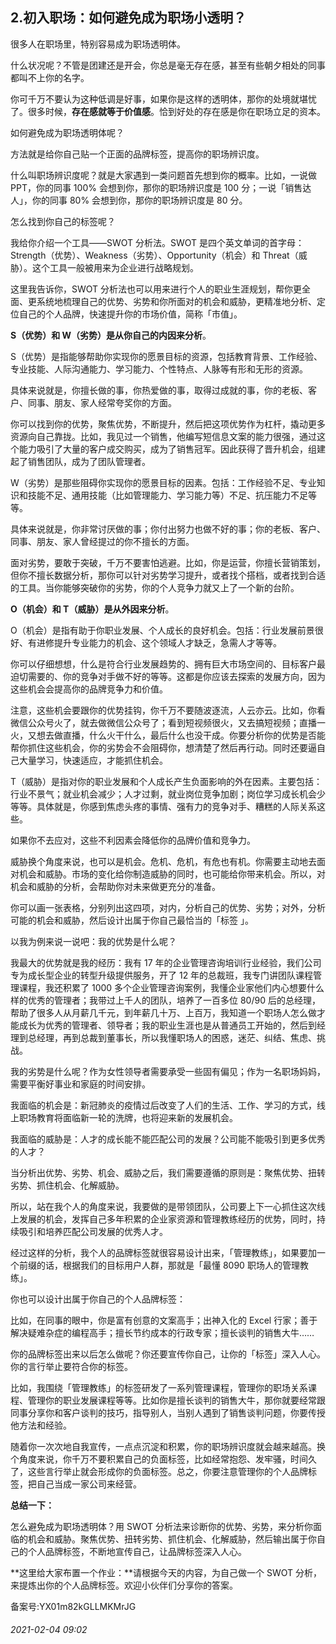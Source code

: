 ## 2.初入职场：如何避免成为职场小透明？
很多人在职场里，特别容易成为职场透明体。


什么状况呢？不管是团建还是开会，你总是毫无存在感，甚至有些朝夕相处的同事都叫不上你的名字。


你可千万不要认为这种低调是好事，如果你是这样的透明体，那你的处境就堪忧了。很多时候，**存在感就等于价值感**。恰到好处的存在感是你在职场立足的资本。


如何避免成为职场透明体呢？


方法就是给你自己贴一个正面的品牌标签，提高你的职场辨识度。


什么叫职场辨识度呢？就是大家遇到一类问题首先想到你的概率。比如，一说做 PPT，你的同事 100% 会想到你，那你的职场辨识度是 100 分；一说「销售达人」，你的同事 80% 会想到你，那你的职场辨识度是 80 分。


怎么找到你自己的标签呢？


我给你介绍一个工具——SWOT 分析法。SWOT 是四个英文单词的首字母：Strength（优势）、Weakness（劣势）、Opportunity（机会）和 Threat（威胁）。这个工具一般被用来为企业进行战略规划。


这里我告诉你，SWOT 分析法也可以用来进行个人的职业生涯规划，帮你更全面、更系统地梳理自己的优势、劣势和你所面对的机会和威胁，更精准地分析、定位自己的个人品牌，快速提升你的市场价值，简称「市值」。


**S（优势）和 W（劣势）是从你自己的内因来分析**。


S（优势）是指能够帮助你实现你的愿景目标的资源，包括教育背景、工作经验、专业技能、人际沟通能力、学习能力、个性特点、人脉等有形和无形的资源。


具体来说就是，你擅长做的事，你热爱做的事，取得过成就的事，你的老板、客户、同事、朋友、家人经常夸奖你的方面。


你可以找到你的优势，聚焦优势，不断提升，然后把这项优势作为杠杆，撬动更多资源向自己靠拢。比如，我见过一个销售，他编写短信息文案的能力很强，通过这个能力吸引了大量的客户成交购买，成为了销售冠军。因此获得了晋升机会，组建起了销售团队，成为了团队管理者。


W（劣势）是那些阻碍你实现你的愿景目标的因素。包括：工作经验不足、专业知识和技能不足、通用技能（比如管理能力、学习能力等）不足、抗压能力不足等等。


具体来说就是，你非常讨厌做的事；你付出努力也做不好的事；你的老板、客户、同事、朋友、家人曾经提过的你不擅长的方面。


面对劣势，要敢于突破，千万不要害怕逃避。比如，你是运营，你擅长营销策划，但你不擅长数据分析，那你可以针对劣势学习提升，或者找个搭档，或者找到合适的工具。当你能够突破你的劣势，你的个人竞争力就又上了一个新的台阶。


**O（机会）和 T（威胁）是从外因来分析**。


O（机会）是指有助于你职业发展、个人成长的良好机会。包括：行业发展前景很好、有进修提升专业能力的机会、这个领域人才缺乏，急需人才等等。


你可以仔细想想，什么是符合行业发展趋势的、拥有巨大市场空间的、目标客户最迫切需要的、你的竞争对手做不好的等等。这都是你应该去探索的发展方向，因为这些机会会提高你的品牌竞争力和价值。


注意，这些机会要跟你的优势挂钩，你千万不要随波逐流，人云亦云。比如，你看微信公众号火了，就去做微信公众号了；看到短视频很火，又去搞短视频；直播一火，又想去做直播，什么火干什么，最后什么也没干成。你要分析你的优势是否能帮你抓住这些机会，你的劣势会不会阻碍你，想清楚了然后再行动。同时还要逼自己大量学习，快速适应，才能抓住机会。


T（威胁）是指对你的职业发展和个人成长产生负面影响的外在因素。主要包括： 行业不景气；就业机会减少；人才过剩，就业岗位竞争加剧；岗位学习成长机会少等等。具体就是，你感到焦虑头疼的事情、强有力的竞争对手、糟糕的人际关系这些。


如果你不去应对，这些不利因素会降低你的品牌价值和竞争力。


威胁换个角度来说，也可以是机会。危机、危机，有危也有机。你需要主动地去面对机会和威胁。市场的变化给你制造威胁的同时，也可能给你带来机会。所以，对机会和威胁的分析，会帮助你对未来做更充分的准备。


你可以画一张表格，分别列出这四项，对内，分析自己的优势、劣势；对外，分析可能的机会和威胁，然后设计出属于你自己最恰当的「标签 」。


以我为例来说一说吧：我的优势是什么呢？


我最大的优势就是我的经历：我有 17 年的企业管理咨询培训行业经验，我们公司专为成长型企业的转型升级提供服务，开了 12 年的总裁班，我专门讲团队课程管理课程，我还积累了 1000 多个企业管理咨询案例，我懂企业家他们内心想要什么样的优秀的管理者；我带过上千人的团队，培养了一百多位 80/90 后的总经理，帮助了很多人从月薪几千元，到年薪几十万、上百万，我知道一个职场人怎么做才能成长为优秀的管理者、领导者；我的职业生涯也是从普通员工开始的，然后到经理到总经理，再到总裁到董事长，所以我懂职场人的困惑，迷茫、纠结、焦虑、挑战。


我的劣势是什么呢？作为女性领导者需要承受一些固有偏见；作为一名职场妈妈，需要平衡好事业和家庭的时间安排。


我面临的机会是：新冠肺炎的疫情过后改变了人们的生活、工作、学习的方式，线上职场教育将面临新一轮的洗牌，也将迎来新的发展机会。


我面临的威胁是：人才的成长能不能匹配公司的发展？公司能不能吸引到更多优秀的人才？


当分析出优势、劣势、机会、威胁之后，我们需要遵循的原则是：聚焦优势、扭转劣势、抓住机会、化解威胁。


所以，站在我个人的角度来说，我要做的是带领团队，公司要上下一心抓住这次线上发展的机会，发挥自己多年积累的企业家资源和管理教练经历的优势，同时，持续吸引和培养匹配公司发展的优秀人才。


经过这样的分析，我个人的品牌标签就很容易设计出来，「管理教练」，如果要加一个前缀的话，根据我们的目标用户人群，那就是「最懂 8090 职场人的管理教练」。


你也可以设计出属于你自己的个人品牌标签：


比如，在同事的眼中，你是富有创意的文案高手；出神入化的 Excel 行家；善于解决疑难杂症的编程高手；擅长节约成本的行政专家；擅长谈判的销售大牛……


你的品牌标签出来以后怎么做呢？你还要宣传你自己，让你的「标签」深入人心。你的言行举止要符合你的标签。


比如，我围绕「管理教练」的标签研发了一系列管理课程，管理你的职场关系课程、管理你的职业发展课程等等。比如你是擅长谈判的销售大牛，那你就要经常跟同事分享你和客户谈判的技巧，指导别人，当别人遇到了销售谈判问题，你要传授他方法和经验。


随着你一次次地自我宣传，一点点沉淀和积累，你的职场辨识度就会越来越高。换个角度来说，你千万不要积累自己的负面标签，比如经常抱怨、发牢骚，时间久了，这些言行举止就会形成你的负面标签。总之，你要注意管理你的个人品牌标签，把自己当成一家公司来经营。


**总结一下：**


怎么避免成为职场透明体？用 SWOT 分析法来诊断你的优势、劣势，来分析你面临的机会和威胁。聚焦优势、扭转劣势、抓住机会、化解威胁，然后输出属于你自己的个人品牌标签，不断地宣传自己，让品牌标签深入人心。


**这里给大家布置一个作业：**请根据今天的内容，为自己做一个 SWOT 分析，来提炼出你的个人品牌标签。欢迎小伙伴们分享你的答案。


备案号:YX01m82kGLLMKMrJG


###### 2021-02-04 09:02
